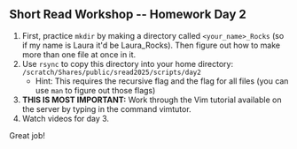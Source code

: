 ## Short Read Workshop -- Homework Day 2

1. First, practice `mkdir` by making a directory called `<your_name>_Rocks` (so if my name is Laura it'd be Laura_Rocks). Then figure out how to make more than one file at once in it.
2. Use `rsync` to copy this directory into your home directory: `/scratch/Shares/public/sread2025/scripts/day2` 
	- Hint: This requires the recursive flag and the flag for all files (you can use `man` to figure out those flags)
3. **THIS IS MOST IMPORTANT:** Work through the Vim tutorial available on the server by typing in the command vimtutor.
4. Watch videos for day 3.

Great job!
